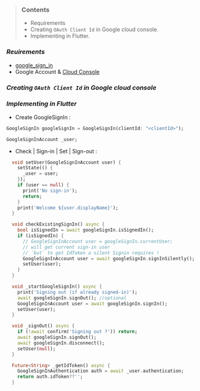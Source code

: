 > ### Contents
> - Requirements
> - Creating `OAuth Client Id` in Google cloud console.
> - Implementing in Flutter.

### ***Reuirements***
- [google_sign_in](https://pub.dev/packages/google_sign_in)
- Google Account & [Cloud Console](https://console.cloud.google.com)

### ***Creating `OAuth Client Id` in Google cloud console***

### ***Implementing in Flutter***

- Create GoogleSignIn :
````dart
GoogleSignIn googleSignIn = GoogleSignIn(clientId: "<clientId>");

GoogleSignInAccount _user;
````
- Check | Sign-in | Set | Sign-out :
````dart
  void setUser(GoogleSignInAccount user) {
    setState(() {
      _user = user;
    });
    if (user == null) {
      print('No sign-in');
      return;
    }
    print('Welcome ${user.displayName}');
  }

  void checkExistingSignIn() async {
    bool isSignedIn = await googleSignIn.isSignedIn();
    if (isSignedIn) {
      // GoogleSignInAccount user = googleSignIn.currentUser; 
      // will get current sign-in user 
      // `but` to get IdToken a silent Signin requires ! 
      GoogleSignInAccount user = await googleSignIn.signInSilently();
      setUser(user);
    }
  }

  void _startGoogleSignIn() async {
    print('Signing out (if already signed-in)');
    await googleSignIn.signOut(); //optional
    GoogleSignInAccount user = await googleSignIn.signIn();
    setUser(user);
  }

  void _signOut() async {
    if (!await confirm('Signing out ?')) return;
    await googleSignIn.signOut();
    await googleSignIn.disconnect();
    setUser(null);
  }

  Future<String> _getIdToken() async {
    GoogleSignInAuthentication auth = await _user.authentication;
    return auth.idToken??'';
  }
````

